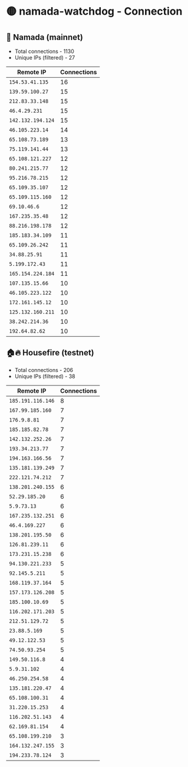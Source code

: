 # 🟡 namada-watchdog - Connection

## 🚀 Namada (mainnet)
- Total connections - 1130
- Unique IPs (filtered) - 27

| Remote IP | Connections |
|-----------|-------------|
| `154.53.41.135` | 16 |
| `139.59.100.27` | 15 |
| `212.83.33.148` | 15 |
| `46.4.29.231` | 15 |
| `142.132.194.124` | 15 |
| `46.105.223.14` | 14 |
| `65.108.73.189` | 13 |
| `75.119.141.44` | 13 |
| `65.108.121.227` | 12 |
| `80.241.215.77` | 12 |
| `95.216.78.215` | 12 |
| `65.109.35.107` | 12 |
| `65.109.115.160` | 12 |
| `69.10.46.6` | 12 |
| `167.235.35.48` | 12 |
| `88.216.198.178` | 12 |
| `185.183.34.109` | 11 |
| `65.109.26.242` | 11 |
| `34.88.25.91` | 11 |
| `5.199.172.43` | 11 |
| `165.154.224.184` | 11 |
| `107.135.15.66` | 10 |
| `46.105.223.122` | 10 |
| `172.161.145.12` | 10 |
| `125.132.160.211` | 10 |
| `38.242.214.36` | 10 |
| `192.64.82.62` | 10 |

## 🏠🔥 Housefire (testnet)

- Total connections - 206
- Unique IPs (filtered) - 38

| Remote IP | Connections |
|-----------|-------------|
| `185.191.116.146` | 8 |
| `167.99.185.160` | 7 |
| `176.9.8.81` | 7 |
| `185.185.82.78` | 7 |
| `142.132.252.26` | 7 |
| `193.34.213.77` | 7 |
| `194.163.166.56` | 7 |
| `135.181.139.249` | 7 |
| `222.121.74.212` | 7 |
| `138.201.240.155` | 6 |
| `52.29.185.20` | 6 |
| `5.9.73.13` | 6 |
| `167.235.132.251` | 6 |
| `46.4.169.227` | 6 |
| `138.201.195.50` | 6 |
| `126.81.239.11` | 6 |
| `173.231.15.238` | 6 |
| `94.130.221.233` | 5 |
| `92.145.5.211` | 5 |
| `168.119.37.164` | 5 |
| `157.173.126.208` | 5 |
| `185.100.10.69` | 5 |
| `116.202.171.203` | 5 |
| `212.51.129.72` | 5 |
| `23.88.5.169` | 5 |
| `49.12.122.53` | 5 |
| `74.50.93.254` | 5 |
| `149.50.116.8` | 4 |
| `5.9.31.102` | 4 |
| `46.250.254.58` | 4 |
| `135.181.220.47` | 4 |
| `65.108.100.31` | 4 |
| `31.220.15.253` | 4 |
| `116.202.51.143` | 4 |
| `62.169.81.154` | 4 |
| `65.108.199.210` | 3 |
| `164.132.247.155` | 3 |
| `194.233.78.124` | 3 |

